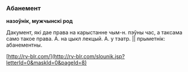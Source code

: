 ### Абанемент
**назоўнік, мужчынскі род**

Дакумент, які дае права на карыстанне чым-н. пэўны час, а таксама само такое права. А. на цыкл лекцый. А. у тэатр. || прыметнік: абанементны.

<a rel="author">[http://rv-blr.com/](http://rv-blr.com/slounik.jsp?letterId=0&maskId=0&pageId=8)</a>
